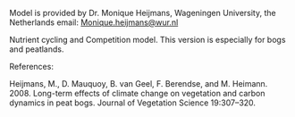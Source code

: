 Model is provided by Dr. Monique Heijmans, Wageningen University, the Netherlands
email: Monique.heijmans@wur.nl

Nutrient cycling and Competition model. This version is especially for bogs and peatlands.

References:

Heijmans, M., D. Mauquoy, B. van Geel, F. Berendse, and M. Heimann. 2008. Long-term effects of climate change on vegetation and carbon dynamics in peat bogs. Journal of Vegetation Science 19:307–320.
